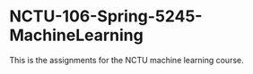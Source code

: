 # NCTU-106-Spring-5245-MachineLearning

This is the assignments for the NCTU machine learning course.